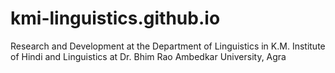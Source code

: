 # kmi-linguistics.github.io
Research and Development at the Department of Linguistics in K.M. Institute of Hindi and Linguistics at Dr. Bhim Rao Ambedkar University, Agra
